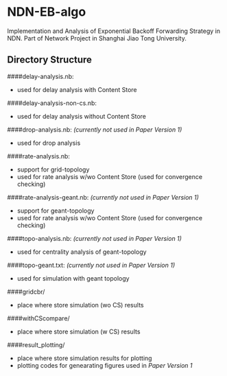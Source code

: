 # NDN-EB-algo
Implementation and Analysis of Exponential Backoff Forwarding Strategy in NDN. Part of Network Project in Shanghai Jiao Tong University.

Directory Structure
---
####delay-analysis.nb:
* used for delay analysis with Content Store	

####delay-analysis-non-cs.nb: 
* used for delay analysis without Content Store

####drop-analysis.nb: *(currently not used in Paper Version 1)*
* used for drop analysis 

####rate-analysis.nb:
* support for grid-topology
* used for rate analysis w/wo Content Store (used for convergence checking)

####rate-analysis-geant.nb: *(currently not used in Paper Version 1)*
* support for geant-topology
* used for rate analysis w/wo Content Store (used for convergence checking)

####topo-analysis.nb: *(currently not used in Paper Version 1)*
* used for centrality analysis of geant-topology

####topo-geant.txt: *(currently not used in Paper Version 1)*
* used for simulation with geant topology

####gridcbr/
* place where store simulation (wo CS) results 

####withCScompare/
* place where store simulation (w CS) results 

####result_plotting/
* place where store simulation results for plotting 
* plotting codes for genearating figures used in *Paper Version 1*



	